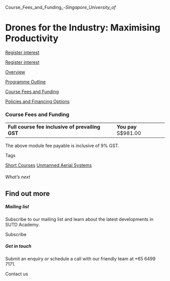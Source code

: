 Course_Fees_and_Funding_-_Singapore_University_of_



Drones for the Industry: Maximising Productivity
================================================

[Register interest](/admissions/academy/short-courses/short-courses-register-your-interest/?coursename=drones-for-the-industry:-maximising-productivity)

[Register interest](/admissions/academy/short-courses/short-courses-register-your-interest/?coursename=drones-for-the-industry:-maximising-productivity)

[Overview](/course/drones-for-the-industry-maximising-productivity/#tabs)

[Programme Outline](/course/drones-for-the-industry-maximising-productivity/programme-outline/#tabs)

[Course Fees and Funding](/course/drones-for-the-industry-maximising-productivity/course-fees-and-funding/#tabs)

[Policies and Financing Options](/course/drones-for-the-industry-maximising-productivity/policies-and-financing-options/#tabs)

### Course Fees and Funding

|  |  |
| --- | --- |
| **Full course fee inclusive of prevailing GST** | **You pay**  S$981.00 |

The above module fee payable is inclusive of 9% GST.

Tags

[Short Courses](/admissions/academy/courses-and-modules/?academy-type-course=780)
[Unmanned Aerial Systems](/admissions/academy/courses-and-modules/?discipline=800)

###### What’s next

Find out more
-------------

##### Mailing list

Subscribe to our mailing list and learn about the latest developments in SUTD Academy.

Subscribe

##### Get in touch

Submit an enquiry or schedule a call with our friendly team at +65 6499 7171.

Contact us

